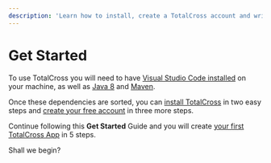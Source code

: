```yaml
---
description: 'Learn how to install, create a TotalCross account and write your first App.'
---
```


# Get Started

To use TotalCross you will need to have [Visual Studio Code installed](../miscelaneous/installing-visual-studio-code.md) on your machine, as well as [Java 8](../miscelaneous/java-8.md) and [Maven](../miscelaneous/maven.md). 

Once these dependencies are sorted, you can [install TotalCross](1.-install.md) in two easy steps and [create your free account](2.-resgister.md) in three more steps.

Continue following this **Get Started** Guide and you will create [your first TotalCross App](3.-hello-world.md) in 5 steps.

Shall we begin? 

